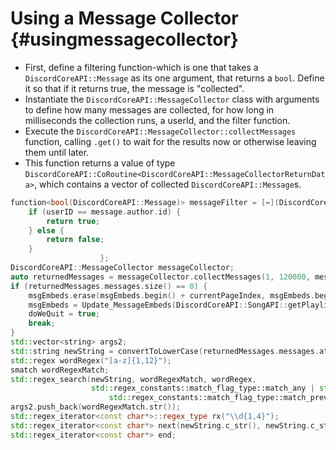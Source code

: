 Using a Message Collector {#usingmessagecollector}
============
- First, define a filtering function-which is one that takes a `DiscordCoreAPI::Message` as its one argument, that returns a `bool`. Define it so that if it returns true, the message is "collected".
- Instantiate the `DiscordCoreAPI::MessageCollector` class with arguments to define how many messages are collected, for how long in milliseconds the collection runs, a userId, and the filter function.
- Execute the `DiscordCoreAPI::MessageCollector::collectMessages` function, calling `.get()` to wait for the results now or otherwise leaving them until later.
- This function returns a value of type `DiscordCoreAPI::CoRoutine<DiscordCoreAPI::MessageCollectorReturnData>`, which contains a vector of collected `DiscordCoreAPI::Message`s.
 
```cpp
function<bool(DiscordCoreAPI::Message)> messageFilter = [=](DiscordCoreAPI::Message message)-> bool {
	if (userID == message.author.id) {
		return true;
	} else {
		return false;
	}
                    };
DiscordCoreAPI::MessageCollector messageCollector;
auto returnedMessages = messageCollector.collectMessages(1, 120000, messageFilter);
if (returnedMessages.messages.size() == 0) {
	msgEmbeds.erase(msgEmbeds.begin() + currentPageIndex, msgEmbeds.begin() + currentPageIndex + 1);
	msgEmbeds = Update_MessageEmbeds(DiscordCoreAPI::SongAPI::getPlaylist(guild.id), discordGuild, newEvent, args.eventData, currentPageIndex);
	doWeQuit = true;
	break;
}
std::vector<string> args2;
std::string newString = convertToLowerCase(returnedMessages.messages.at(0).content);
std::regex wordRegex("[a-z]{1,12}");
smatch wordRegexMatch;
std::regex_search(newString, wordRegexMatch, wordRegex,
				  std::regex_constants::match_flag_type::match_any | std::regex_constants::match_flag_type::match_not_null |
					  std::regex_constants::match_flag_type::match_prev_avail);
args2.push_back(wordRegexMatch.str());
std::regex_iterator<const char*>::regex_type rx("\\d{1,4}");
std::regex_iterator<const char*> next(newString.c_str(), newString.c_str() + strlen(newString.c_str()), rx);
std::regex_iterator<const char*> end;
```